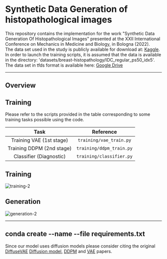 # Synthetic Data Generation of histopathological images
This repository contains the implementation for the work "Synthetic Data Generation Of Histopathological Images" presented at the XXII International Conference on Mechanics in Medicine and Biology, in Bologna (2022).<br />
The data set used in the study is publicly available for download at: [Kaggle](https://www.kaggle.com/datasets/paultimothymooney/breast-histopathology-images). In order to launch the training scripts, it is assumed that the data is available in the directory: 'datasets/breast-histopathology/IDC_regular_ps50_idx5'.<br />
The data set in tfds format is available here: [Google Drive](https://drive.google.com/drive/folders/1UHCs9GCNUZzjSxcdjXc3gp-QpniFfVGd?usp=sharing)

---
## Overview
## Training
Please refer to the scripts provided in the table corresponding to some training tasks possible using the code.

|          **Task**          	|      **Reference**      	|
|:--------------------------:	|:-----------------------:	|
| Training VAE (1st stage)  	|  `training/vae_train.py`  |
| Training DDPM (2nd stage) 	|  `training/ddpm_train.py`	|
| Classifier (Diagnostic)     |  `training/classifier.py` |

## Training
![training-2](https://user-images.githubusercontent.com/99331278/191777709-52d8a58b-bd35-449e-9ecf-298589e366a1.png)

## Generation

![generation-2](https://user-images.githubusercontent.com/99331278/191778151-e4c97754-56a7-46f4-b908-44ca882a63ae.png)

---
conda create --name <env> --file requirements.txt
---

Since our model uses diffusion models please consider citing the original [DiffuseVAE](https://arxiv.org/abs/2201.00308) [Diffusion model](https://arxiv.org/abs/1503.03585), [DDPM](https://arxiv.org/abs/2006.11239) and [VAE](https://arxiv.org/abs/1312.6114) papers.
